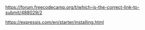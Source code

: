 https://forum.freecodecamp.org/t/which-is-the-correct-link-to-submit/488029/2

https://expressjs.com/en/starter/installing.html
